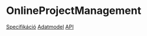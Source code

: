 # OnlineProjectManagement
[Specifikáció](docs/specifikacio.pdf)
[Adatmodel](https://dbdiagram.io/d/63419887f0018a1c5fc0c03a)
[API](docs/openapi.yml)